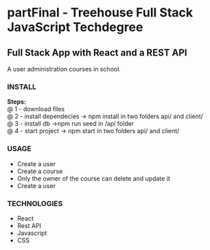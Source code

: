 # partFinal - Treehouse Full Stack JavaScript Techdegree 
## Full Stack App with React and a REST API
A user administration courses in school.

<h3>INSTALL</h3>
<b>Steps:</b> <br />
@ 1 - download files <br />
@ 2 - install dependecies -> npm install in two folders api/ and client/ <br />
@ 3 - install db ->npm run seed in /api folder <br />
@ 4 - start project -> npm start in two folders api/ and client/ <br />

### USAGE
<ul>
  <li>Create a user</li>
  <li>Create a course</li>
  <li>Only the owner of the course can delete and update it</li>
  <li>Create a user</li>
</ul>

### TECHNOLOGIES
<ul>
  <li>React</li>
  <li>Rest API</li>
  <li>Javascript</li>
  <li>CSS</li>
</ul>

